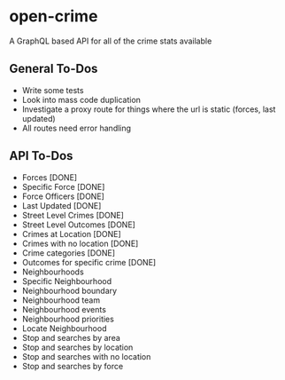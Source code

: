 # open-crime

A GraphQL based API for all of the crime stats available

## General To-Dos

- Write some tests
- Look into mass code duplication
- Investigate a proxy route for things where the url is static (forces, last updated)
- All routes need error handling

## API To-Dos

- Forces [DONE]
- Specific Force [DONE]
- Force Officers [DONE]
- Last Updated [DONE]
- Street Level Crimes [DONE]
- Street Level Outcomes [DONE]
- Crimes at Location [DONE]
- Crimes with no location [DONE]
- Crime categories [DONE]
- Outcomes for specific crime [DONE]
- Neighbourhoods
- Specific Neighbourhood
- Neighbourhood boundary
- Neighbourhood team
- Neighbourhood events
- Neighbourhood priorities
- Locate Neighbourhood
- Stop and searches by area
- Stop and searches by location
- Stop and searches with no location
- Stop and searches by force
